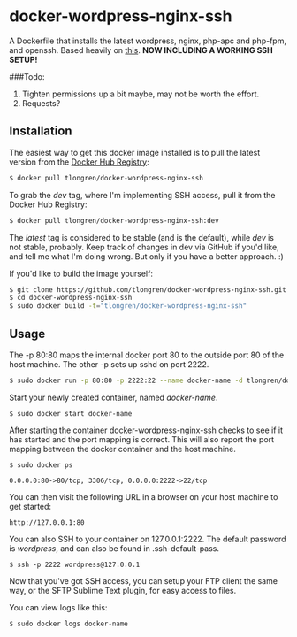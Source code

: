 # docker-wordpress-nginx-ssh
A Dockerfile that installs the latest wordpress, nginx, php-apc and php-fpm, and openssh. Based heavily on [this](https://registry.hub.docker.com/u/oskarhane/docker-wordpress-nginx-ssh/). **NOW INCLUDING A WORKING SSH SETUP!**

###Todo:

1. Tighten permissions up a bit maybe, may not be worth the effort.
2. Requests?

## Installation

The easiest way to get this docker image installed is to pull the latest version from the [Docker Hub Registry](https://registry.hub.docker.com/u/tlongren/docker-wordpress-nginx-ssh/):

```bash
$ docker pull tlongren/docker-wordpress-nginx-ssh
```

To grab the *dev* tag, where I'm implementing SSH access, pull it from the Docker Hub Registry:

```bash
$ docker pull tlongren/docker-wordpress-nginx-ssh:dev
```

The *latest* tag is considered to be stable (and is the default), while *dev* is not stable, probably. Keep track of changes in dev via GitHub if you'd like, and tell me what I'm doing wrong. But only if you have a better approach. :)

If you'd like to build the image yourself:

```bash
$ git clone https://github.com/tlongren/docker-wordpress-nginx-ssh.git
$ cd docker-wordpress-nginx-ssh
$ sudo docker build -t="tlongren/docker-wordpress-nginx-ssh"
```

## Usage

The -p 80:80 maps the internal docker port 80 to the outside port 80 of the host machine. The other -p sets up sshd on port 2222.

```bash
$ sudo docker run -p 80:80 -p 2222:22 --name docker-name -d tlongren/docker-wordpress-nginx-ssh
```

Start your newly created container, named *docker-name*.

```
$ sudo docker start docker-name
```

After starting the container docker-wordpress-nginx-ssh checks to see if it has started and the port mapping is correct.  This will also report the port mapping between the docker container and the host machine.

```
$ sudo docker ps

0.0.0.0:80->80/tcp, 3306/tcp, 0.0.0.0:2222->22/tcp
```

You can then visit the following URL in a browser on your host machine to get started:

```
http://127.0.0.1:80
```

You can also SSH to your container on 127.0.0.1:2222. The default password is *wordpress*, and can also be found in .ssh-default-pass.

```
$ ssh -p 2222 wordpress@127.0.0.1
```

Now that you've got SSH access, you can setup your FTP client the same way, or the SFTP Sublime Text plugin, for easy access to files.


You can view logs like this:

```
$ sudo docker logs docker-name
```